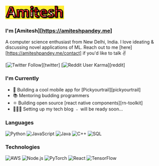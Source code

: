 [![](https://github.com/Amitesh2624/Amitesh2624/blob/f4d809af4cb3cdb16b4a0463d5384a086a106d94/profile.gif)](https://www.amiteshpandey.me/)

### I'm [Amitesh][https://amiteshpandey.me]

A computer science enthusiast from New Delhi, India. I love ideating & discussing novel applications of ML. Reach out to me [here][https://amiteshpandey.me/contact] if you'd like to talk ✌️

[![Twitter Follow](https://img.shields.io/twitter/follow/AmiteshAnandPa2?style=social)][twitter]  [![Reddit User Karma](https://img.shields.io/reddit/user-karma/combined/physicsurfer?style=social)][reddit]

### I'm Currently

- 📱 Building a cool mobile app for [Pickyourtrail][pickyourtrail]
- 📚 Mentoring budding programmers
- ⚛️ Building open source [react native components][rn-toolkit]
- 👷🏽‍♂️ Setting up my tech blog ﹣ will be ready soon...
### Languages

![Python](https://img.shields.io/badge/-Python-000?&logo=Python)
![JavaScript](https://img.shields.io/badge/-JavaScript-000?&logo=JavaScript)
![Java](https://img.shields.io/badge/-Java-000?&logo=Java&logoColor=007396)
![C++](https://img.shields.io/badge/-C++-000?&logo=c%2b%2b&logoColor=00599C)
![SQL](https://img.shields.io/badge/-SQL-000?&logo=MySQL)

### Technologies

![AWS](https://img.shields.io/badge/-AWS-000?&logo=Amazon-AWS&logoColor=F90)
![Node.js](https://img.shields.io/badge/-Node.js-000?&logo=node.js)
![PyTorch](https://img.shields.io/badge/-PyTorch-000?&logo=PyTorch)
![React](https://img.shields.io/badge/-React-000?&logo=React)
![TensorFlow](https://img.shields.io/badge/-TensorFlow-000?&logo=TensorFlow)




